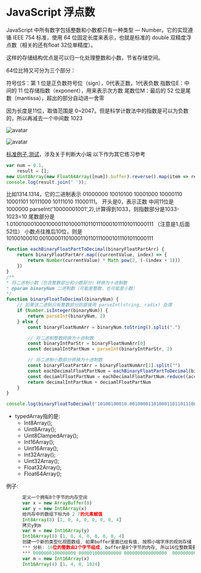 # JavaScript 浮点数

JavaScript 中所有数字包括整数和小数都只有一种类型 — Number。它的实现遵循 IEEE 754 标准，使用 64 位固定长度来表示，也就是标准的 double 双精度浮点数（相关的还有float 32位单精度）。

这样的存储结构优点是可以归一化处理整数和小数，节省存储空间。

64位比特又可分为三个部分：

符号位S：第 1 位是正负数符号位（sign），0代表正数，1代表负数
指数位E：中间的 11 位存储指数（exponent），用来表示次方数
尾数位M：最后的 52 位是尾数（mantissa），超出的部分自动进一舍零


因为长度是11位，取值范围是 0~2047。但是科学计数法中的指数是可以为负数的，所以再减去一个中间数 1023

![avatar](https://user-images.githubusercontent.com/948896/31601625-1f199ad0-b220-11e7-9d46-bb48a470bedf.png)


![avatar](https://user-images.githubusercontent.com/948896/31601584-f65ed43e-b21f-11e7-8755-c99b48e5134c.png)


[标准例子](float.js),[测试](float.test.js)，涉及关于判断大小端
以下作为其它练习参考

```js
var num = 0.1,
    result = [];
new Uint8Array(new Float64Array([num]).buffer).reverse().map(item => result.push(item.toString(2).padStart(8, '0')));
console.log(result.join(' '));
```

比如1314.1314，它的二进制表示
01000000 10010100 10001000 10000110 10001101 10111000 10111010 11000111。
开头是0，表示正数
中间11位是1000000 parseInt('10000001001',2),计算得到1033，则指数部分是1033-1023=10
尾数部分是1.0100100010001000011010001101101110001011101011000111 （注意是1.后面52位）
小数点往推后10位，则是10100100010.001000011010001101101110001011101011000111 

```js
function eachBinaryFloatPartToDecimal(binaryFloatPartArr) {
    return binaryFloatPartArr.map((currentValue, index) => {
        return Number(currentValue) * Math.pow(2, (-(index + 1)))
    })
}
/**
* 将二进制小数（包含整数部分和小数部分）转换为十进制数
* @param binaryNum 二进制数（可能是整数，也可能是小数）
*/
function binaryFloatToDecimal(binaryNum) {
    // 如果该二进制只有整数部分则直接用 parseInt(string, radix) 处理
    if (Number.isInteger(binaryNum)) {
        return parseInt(binaryNum, 2)
    } else {
        const binaryFloatNumArr = binaryNum.toString().split(".")

        // 将二进制整数转换为十进制数
        const binaryIntParStr = binaryFloatNumArr[0]
        const decimalIntPartNum = parseInt(binaryIntParStr, 2)

        // 将二进制小数部分转换为十进制数
        const binaryFloatPartArr = binaryFloatNumArr[1].split("")
        const eachDecimalFloatPartNum = eachBinaryFloatPartToDecimal(binaryFloatPartArr)
        const deciamlFloatPartNum = eachDecimalFloatPartNum.reduce((accumulator, currentValue) => { return accumulator + currentValue })
        return decimalIntPartNum + deciamlFloatPartNum
    }
}

console.log(binaryFloatToDecimal('10100100010.001000011010001101101110001011101011000111'))  

```
  - typedArray指的是:    
      * Int8Array(); 
      * Uint8Array(); 
      * Uint8ClampedArray();
      * Int16Array(); 
      * Uint16Array();
      * Int32Array(); 
      * Uint32Array(); 
      * Float32Array(); 
      * Float64Array();

  例子: 
```javascript
      定义一个拥有8个字节的内存空间
      var x = new ArrayBuffer(8)  
      var y = new Int8Array(x)
      给内存中的数组下标为0 2 7的元素赋值
      Int8Array(8) [1, 0, 4, 0, 0, 0, 0, 4]
      拷贝y到m
      var m = new Int16Array(y)
      Int16Array(8) [1, 0, 4, 0, 0, 0, 0, 4]
      创建一个新的类型化视图数组, 如果buffer里面已经有值, 按照小端字序的规则存储
      *** 分析: 16位的整数由2个字节组成, buffer是8个字节的内存, 所以16位整数需要4个字节来存储
      *** 0000000100000000 0000010000000000 0000000000000000  0000000000000100
      var m = new Int16Array(x)
      Int16Array(4) [1, 4, 0, 1024]
```

